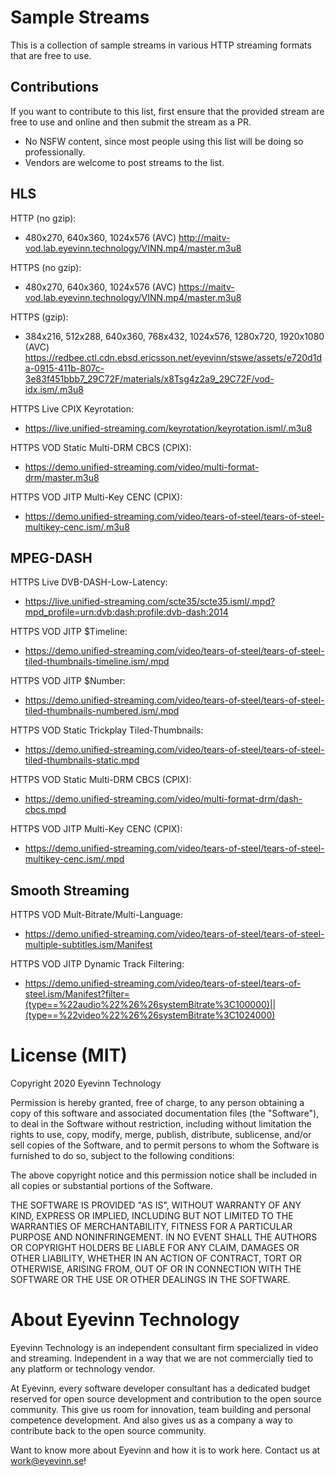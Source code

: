 # Sample Streams

This is a collection of sample streams in various HTTP streaming formats that are free to use.

## Contributions

If you want to contribute to this list, first ensure that the provided stream are free to use and online and then submit the stream as a PR.

- No NSFW content, since most people using this list will be doing so professionally.
- Vendors are welcome to post streams to the list.

## HLS

HTTP (no gzip):
- 480x270, 640x360, 1024x576 (AVC) http://maitv-vod.lab.eyevinn.technology/VINN.mp4/master.m3u8

HTTPS (no gzip):
- 480x270, 640x360, 1024x576 (AVC) https://maitv-vod.lab.eyevinn.technology/VINN.mp4/master.m3u8

HTTPS (gzip):
- 384x216, 512x288, 640x360, 768x432, 1024x576, 1280x720, 1920x1080 (AVC) https://redbee.ctl.cdn.ebsd.ericsson.net/eyevinn/stswe/assets/e720d1da-0915-411b-807c-3e83f451bbb7_29C72F/materials/x8Tsg4z2a9_29C72F/vod-idx.ism/.m3u8

HTTPS Live CPIX Keyrotation:
- https://live.unified-streaming.com/keyrotation/keyrotation.isml/.m3u8

HTTPS VOD Static Multi-DRM CBCS (CPIX):
- https://demo.unified-streaming.com/video/multi-format-drm/master.m3u8

HTTPS VOD JITP Multi-Key CENC (CPIX):
- https://demo.unified-streaming.com/video/tears-of-steel/tears-of-steel-multikey-cenc.ism/.m3u8

## MPEG-DASH
HTTPS Live DVB-DASH-Low-Latency:
- https://live.unified-streaming.com/scte35/scte35.isml/.mpd?mpd_profile=urn:dvb:dash:profile:dvb-dash:2014

HTTPS VOD JITP $Timeline:
- https://demo.unified-streaming.com/video/tears-of-steel/tears-of-steel-tiled-thumbnails-timeline.ism/.mpd

HTTPS VOD JITP $Number:
- https://demo.unified-streaming.com/video/tears-of-steel/tears-of-steel-tiled-thumbnails-numbered.ism/.mpd

HTTPS VOD Static Trickplay Tiled-Thumbnails:
- https://demo.unified-streaming.com/video/tears-of-steel/tears-of-steel-tiled-thumbnails-static.mpd

HTTPS VOD Static Multi-DRM CBCS (CPIX):
- https://demo.unified-streaming.com/video/multi-format-drm/dash-cbcs.mpd

HTTPS VOD JITP Multi-Key CENC (CPIX):
- https://demo.unified-streaming.com/video/tears-of-steel/tears-of-steel-multikey-cenc.ism/.mpd

## Smooth Streaming
HTTPS VOD Mult-Bitrate/Multi-Language:
- https://demo.unified-streaming.com/video/tears-of-steel/tears-of-steel-multiple-subtitles.ism/Manifest

HTTPS VOD JITP Dynamic Track Filtering:
- https://demo.unified-streaming.com/video/tears-of-steel/tears-of-steel.ism/Manifest?filter=(type==%22audio%22%26%26systemBitrate%3C100000)||(type==%22video%22%26%26systemBitrate%3C1024000)

# License (MIT)

Copyright 2020 Eyevinn Technology

Permission is hereby granted, free of charge, to any person obtaining a copy of this software and associated documentation files (the "Software"), to deal in the Software without restriction, including without limitation the rights to use, copy, modify, merge, publish, distribute, sublicense, and/or sell copies of the Software, and to permit persons to whom the Software is furnished to do so, subject to the following conditions:

The above copyright notice and this permission notice shall be included in all copies or substantial portions of the Software.

THE SOFTWARE IS PROVIDED "AS IS", WITHOUT WARRANTY OF ANY KIND, EXPRESS OR IMPLIED, INCLUDING BUT NOT LIMITED TO THE WARRANTIES OF MERCHANTABILITY, FITNESS FOR A PARTICULAR PURPOSE AND NONINFRINGEMENT. IN NO EVENT SHALL THE AUTHORS OR COPYRIGHT HOLDERS BE LIABLE FOR ANY CLAIM, DAMAGES OR OTHER LIABILITY, WHETHER IN AN ACTION OF CONTRACT, TORT OR OTHERWISE, ARISING FROM, OUT OF OR IN CONNECTION WITH THE SOFTWARE OR THE USE OR OTHER DEALINGS IN THE SOFTWARE.

# About Eyevinn Technology

Eyevinn Technology is an independent consultant firm specialized in video and streaming. Independent in a way that we are not commercially tied to any platform or technology vendor.

At Eyevinn, every software developer consultant has a dedicated budget reserved for open source development and contribution to the open source community. This give us room for innovation, team building and personal competence development. And also gives us as a company a way to contribute back to the open source community.

Want to know more about Eyevinn and how it is to work here. Contact us at work@eyevinn.se!
